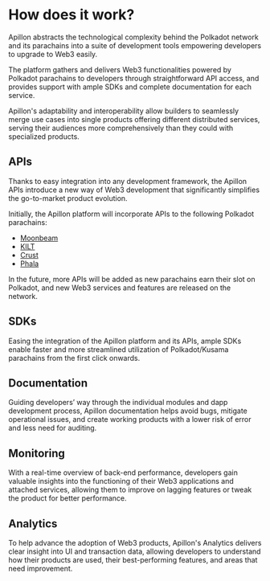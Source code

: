 # How does it work?

Apillon abstracts the technological complexity behind the Polkadot network and its parachains into a suite of development tools empowering developers to upgrade to Web3 easily.

The platform gathers and delivers Web3 functionalities powered by Polkadot parachains to developers through straightforward API access, and provides support with ample SDKs and complete documentation for each service.

Apillon's adaptability and interoperability allow builders to seamlessly merge use cases into single products offering different distributed services, serving their audiences more comprehensively than they could with specialized products.

## APIs

Thanks to easy integration into any development framework, the Apillon APIs introduce a new way of Web3 development that significantly simplifies the go-to-market product evolution.

Initially, the Apillon platform will incorporate APIs to the following Polkadot parachains:
* [Moonbeam](https://moonbeam.network/)
* [KILT](https://www.kilt.io/)
* [Crust](https://crust.network/)
* [Phala](https://www.phala.network/)

In the future, more APIs will be added as new parachains earn their slot on Polkadot, and new Web3 services and features are released on the network.

## SDKs

Easing the integration of the Apillon platform and its APIs, ample SDKs enable faster and more streamlined utilization of Polkadot/Kusama parachains from the first click onwards.

## Documentation

Guiding developers’ way through the individual modules and dapp development process, Apillon documentation helps avoid bugs, mitigate operational issues, and create working products with a lower risk of error and less need for auditing.

## Monitoring

With a real-time overview of back-end performance, developers gain valuable insights into the functioning of their Web3 applications and attached services, allowing them to improve on lagging features or tweak the product for better performance.

## Analytics

To help advance the adoption of Web3 products, Apillon's Analytics delivers clear insight into UI and transaction data, allowing developers to understand how their products are used, their best-performing features, and areas that need improvement.
